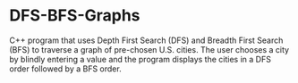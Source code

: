 # DFS-BFS-Graphs

C++ program that uses Depth First Search (DFS) and Breadth First Search (BFS) to traverse a graph of pre-chosen U.S. cities. The user chooses a city by blindly entering a value and the program displays the cities in a DFS order followed by a BFS order.
